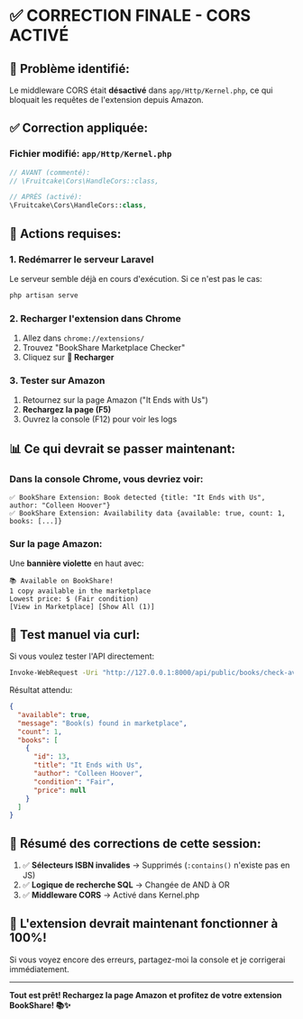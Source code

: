 # ✅ CORRECTION FINALE - CORS ACTIVÉ

## 🐛 Problème identifié:
Le middleware CORS était **désactivé** dans `app/Http/Kernel.php`, ce qui bloquait les requêtes de l'extension depuis Amazon.

## ✅ Correction appliquée:

### Fichier modifié: `app/Http/Kernel.php`
```php
// AVANT (commenté):
// \Fruitcake\Cors\HandleCors::class,

// APRÈS (activé):
\Fruitcake\Cors\HandleCors::class,
```

## 🔄 Actions requises:

### 1. Redémarrer le serveur Laravel
Le serveur semble déjà en cours d'exécution. Si ce n'est pas le cas:
```bash
php artisan serve
```

### 2. Recharger l'extension dans Chrome
1. Allez dans `chrome://extensions/`
2. Trouvez "BookShare Marketplace Checker"
3. Cliquez sur **🔄 Recharger**

### 3. Tester sur Amazon
1. Retournez sur la page Amazon ("It Ends with Us")
2. **Rechargez la page (F5)**
3. Ouvrez la console (F12) pour voir les logs

## 📊 Ce qui devrait se passer maintenant:

### Dans la console Chrome, vous devriez voir:
```
✅ BookShare Extension: Book detected {title: "It Ends with Us", author: "Colleen Hoover"}
✅ BookShare Extension: Availability data {available: true, count: 1, books: [...]}
```

### Sur la page Amazon:
Une **bannière violette** en haut avec:
```
📚 Available on BookShare!
1 copy available in the marketplace
Lowest price: $ (Fair condition)
[View in Marketplace] [Show All (1)]
```

## 🧪 Test manuel via curl:

Si vous voulez tester l'API directement:
```bash
Invoke-WebRequest -Uri "http://127.0.0.1:8000/api/public/books/check-availability?title=It+Ends+with+Us&author=Colleen+Hoover" | Select-Object -ExpandProperty Content
```

Résultat attendu:
```json
{
  "available": true,
  "message": "Book(s) found in marketplace",
  "count": 1,
  "books": [
    {
      "id": 13,
      "title": "It Ends with Us",
      "author": "Colleen Hoover",
      "condition": "Fair",
      "price": null
    }
  ]
}
```

## 📝 Résumé des corrections de cette session:

1. ✅ **Sélecteurs ISBN invalides** → Supprimés (`:contains()` n'existe pas en JS)
2. ✅ **Logique de recherche SQL** → Changée de AND à OR
3. ✅ **Middleware CORS** → Activé dans Kernel.php

## 🎉 L'extension devrait maintenant fonctionner à 100%!

Si vous voyez encore des erreurs, partagez-moi la console et je corrigerai immédiatement.

---

**Tout est prêt! Rechargez la page Amazon et profitez de votre extension BookShare! 📚✨**
